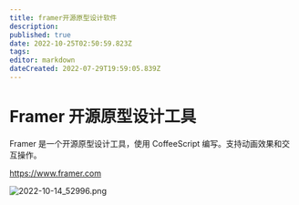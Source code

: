 ```yaml
---
title: framer开源原型设计软件
description: 
published: true
date: 2022-10-25T02:50:59.823Z
tags: 
editor: markdown
dateCreated: 2022-07-29T19:59:05.839Z
---
```


# Framer 开源原型设计工具

Framer 是一个开源原型设计工具，使用 CoffeeScript 编写。支持动画效果和交互操作。

https://www.framer.com

![2022-10-14_52996.png](/2022-10-14_52996.png)